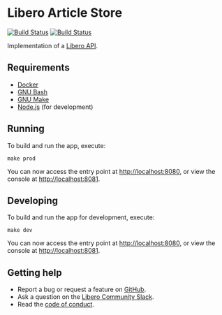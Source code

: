 Libero Article Store
====================

[![Build Status](https://travis-ci.com/libero/article-store.svg?branch=master)](https://travis-ci.com/libero/article-store)
[![Build Status](https://github.com/libero/article-store/actions?query=branch%3Amaster+workflow%3ACI)](https://github.com/libero/article-store/actions?query=branch%3Amaster)

Implementation of a [Libero API](https://libero.pub/api).

Requirements
------------

- [Docker](https://www.docker.com/)
- [GNU Bash](https://www.gnu.org/software/bash/)
- [GNU Make](https://www.gnu.org/software/make/)
- [Node.js](https://nodejs.org/) (for development)

Running
-------

To build and run the app, execute:

```shell
make prod
```

You can now access the entry point at <http://localhost:8080>, or view the console at <http://localhost:8081>.

Developing
----------

To build and run the app for development, execute:

```shell
make dev
```

You can now access the entry point at <http://localhost:8080>, or view the console at <http://localhost:8081>.

Getting help
------------

- Report a bug or request a feature on [GitHub](https://github.com/libero/publisher/issues/new/choose).
- Ask a question on the [Libero Community Slack](https://libero.pub/join-slack).
- Read the [code of conduct](https://libero.pub/code-of-conduct).
